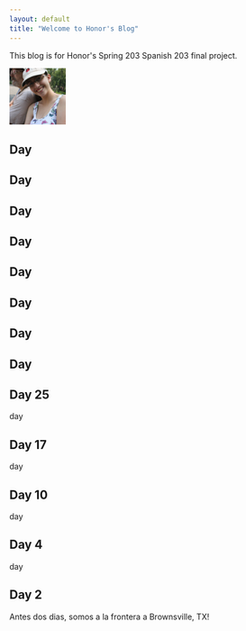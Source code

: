 ```yaml
---
layout: default
title: "Welcome to Honor's Blog"
---
```


This blog is for Honor's Spring 203 Spanish 203 final project.

<img src="images/me.jpg" alt="me" style="middle"/>

## Day

## Day

## Day

## Day

## Day

## Day

## Day

## Day

## Day 25
day

## Day 17
day

## Day 10
day

## Day 4
day

## Day 2
Antes dos dias, somos a la frontera a Brownsville, TX!


<style> img {max-width: 75%; max-height: 100px; }</style>



